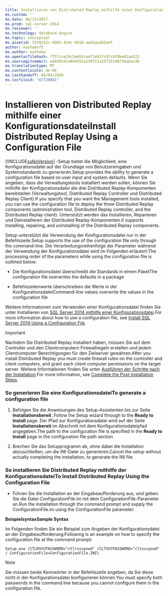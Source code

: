 ```yaml
---
title: Installieren von Distributed Replay mithilfe einer Konfigurationsdatei | Microsoft-Dokumentation
ms.custom: ''
ms.date: 06/13/2017
ms.prod: sql-server-2014
ms.reviewer: ''
ms.technology: database-engine
ms.topic: conceptual
ms.assetid: 3259232c-6963-4c9c-9d10-ae42aa262eef
author: mashamsft
ms.author: mathoma
ms.openlocfilehash: 7757cce29c2e6b3ce4f1e91fc97cbf8be02ae521
ms.sourcegitcommit: ad4d92dce894592a259721a1571b1d8736abacdb
ms.translationtype: MT
ms.contentlocale: de-DE
ms.lasthandoff: 08/04/2020
ms.locfileid: "87720881"
---
```

# <a name="install-distributed-replay-using-a-configuration-file"></a><span data-ttu-id="d7a03-102">Installieren von Distributed Replay mithilfe einer Konfigurationsdatei</span><span class="sxs-lookup"><span data-stu-id="d7a03-102">Install Distributed Replay Using a Configuration File</span></span>
  [!INCLUDE[ssNoVersion](../../includes/ssnoversion-md.md)] <span data-ttu-id="d7a03-103">-Setup bietet die Möglichkeit, eine Konfigurationsdatei auf der Grundlage von Benutzereingaben und Systemstandards zu generieren.</span><span class="sxs-lookup"><span data-stu-id="d7a03-103">Setup provides the ability to generate a configuration file based on user input and system defaults.</span></span> <span data-ttu-id="d7a03-104">Wenn Sie angeben, dass die Verwaltungstools installiert werden sollen, können Sie mithilfe der Konfigurationsdatei die drei Distributed Replay-Komponenten bereitstellen (Verwaltungstool, Distributed Replay Controller und Distributed Replay Client).</span><span class="sxs-lookup"><span data-stu-id="d7a03-104">If you specify that you want the Management tools installed, you can use the configuration file to deploy the three Distributed Replay components (administration tool, Distributed Replay controller, and the Distributed Replay client).</span></span> <span data-ttu-id="d7a03-105">Unterstützt werden das Installieren, Reparieren und Deinstallieren der Distributed Replay-Komponenten.</span><span class="sxs-lookup"><span data-stu-id="d7a03-105">It supports Installing, repairing, and uninstalling of the Distributed Replay components.</span></span>  
  
 <span data-ttu-id="d7a03-106">Setup unterstützt die Verwendung der Konfigurationsdatei nur in der Befehlszeile.</span><span class="sxs-lookup"><span data-stu-id="d7a03-106">Setup supports the use of the configuration file only through the command-line.</span></span> <span data-ttu-id="d7a03-107">Die Verarbeitungsreihenfolge der Parameter während der Verwendung der Konfigurationsdatei wird im Folgenden erläutert:</span><span class="sxs-lookup"><span data-stu-id="d7a03-107">The processing order of the parameters while using the configuration file is outlined below:</span></span>  
  
-   <span data-ttu-id="d7a03-108">Die Konfigurationsdatei überschreibt die Standards in einem Paket</span><span class="sxs-lookup"><span data-stu-id="d7a03-108">The configuration file overwrites the defaults in a package</span></span>  
  
-   <span data-ttu-id="d7a03-109">Befehlszeilenwerte überschreiben die Werte in der Konfigurationsdatei</span><span class="sxs-lookup"><span data-stu-id="d7a03-109">Command-line values overwrite the values in the configuration file</span></span>  
  
 <span data-ttu-id="d7a03-110">Weitere Informationen zum Verwenden einer Konfigurationsdatei finden Sie unter Installieren von [SQL Server 2014 mithilfe einer Konfigurationsdatei](../../database-engine/install-windows/install-sql-server-using-a-configuration-file.md).</span><span class="sxs-lookup"><span data-stu-id="d7a03-110">For more information about how to use a configuration file, see [Install SQL Server 2014 Using a Configuration File](../../database-engine/install-windows/install-sql-server-using-a-configuration-file.md).</span></span>  
  
> [!IMPORTANT]  
>  <span data-ttu-id="d7a03-111">Nachdem Sie Distributed Replay installiert haben, müssen Sie auf dem Controller und den Clientcomputern Firewallregeln erstellen und jedem Clientcomputer Berechtigungen für den Zielserver gewähren.</span><span class="sxs-lookup"><span data-stu-id="d7a03-111">After you install Distributed Replay you must create firewall rules on the controller and client computers, and grant each client computer permissions on the target server.</span></span> <span data-ttu-id="d7a03-112">Weitere Informationen finden Sie unter [Ausführen der Schritte nach der Installation](../../tools/distributed-replay/complete-the-post-installation-steps.md).</span><span class="sxs-lookup"><span data-stu-id="d7a03-112">For more information, see [Complete the Post-Installation Steps](../../tools/distributed-replay/complete-the-post-installation-steps.md).</span></span>  
  
### <a name="to-generate-a-configuration-file"></a><span data-ttu-id="d7a03-113">So generieren Sie eine Konfigurationsdatei</span><span class="sxs-lookup"><span data-stu-id="d7a03-113">To generate a configuration file</span></span>  
  
1.  <span data-ttu-id="d7a03-114">Befolgen Sie die Anweisungen des Setup-Assistenten bis zur Seite **Installationsbereit** .</span><span class="sxs-lookup"><span data-stu-id="d7a03-114">Follow the Setup wizard through to the **Ready to Install** page.</span></span> <span data-ttu-id="d7a03-115">Der Pfad zur Konfigurationsdatei wird auf der Seite **Installationsbereit** im Abschnitt mit dem Konfigurationsdateipfad angegeben.</span><span class="sxs-lookup"><span data-stu-id="d7a03-115">The path to the configuration file is specified in the **Ready to Install** page in the configuration file path section.</span></span>  
  
2.  <span data-ttu-id="d7a03-116">Brechen Sie das Setupprogramm ab, ohne dabei die Installation abzuschließen, um die INI-Datei zu generieren.</span><span class="sxs-lookup"><span data-stu-id="d7a03-116">Cancel the setup without actually completing the installation, to generate the INI file.</span></span>  
  
### <a name="to-install-distributed-replay-using-the-configuration-file"></a><span data-ttu-id="d7a03-117">So installieren Sie Distributed Replay mithilfe der Konfigurationsdatei</span><span class="sxs-lookup"><span data-stu-id="d7a03-117">To Install Distributed Replay Using the Configuration File</span></span>  
  
-   <span data-ttu-id="d7a03-118">Führen Sie die Installation an der Eingabeaufforderung aus, und geben Sie die Datei ConfigurationFile.ini mit dem ConfigurationFile-Parameter an.</span><span class="sxs-lookup"><span data-stu-id="d7a03-118">Run the installation through the command prompt and supply the ConfigurationFile.ini using the ConfigurationFile parameter.</span></span>  
  
 <span data-ttu-id="d7a03-119">**Beispielsyntax**</span><span class="sxs-lookup"><span data-stu-id="d7a03-119">**Sample Syntax**</span></span>  
  
 <span data-ttu-id="d7a03-120">Im Folgenden finden Sie ein Beispiel zum Angeben der Konfigurationsdatei an der Eingabeaufforderung:</span><span class="sxs-lookup"><span data-stu-id="d7a03-120">Following is an example on how to specify the configuration file at the command prompt:</span></span>  
  
```  
Setup.exe /CTLRSVCPASSWORD="ctlrsvcpswd" /CLTSVCPASSWORD="cltsvcpswd" / ConfigurationFile=ConfigurationFile.INI\  
```  
  
> [!NOTE]  
>  <span data-ttu-id="d7a03-121">Sie müssen beide Kennwörter in der Befehlszeile angeben, da Sie diese nicht in der Konfigurationsdatei konfigurieren können.</span><span class="sxs-lookup"><span data-stu-id="d7a03-121">You must specify both passwords in the command line because you cannot configure them in the configuration file.</span></span>  
  
  
